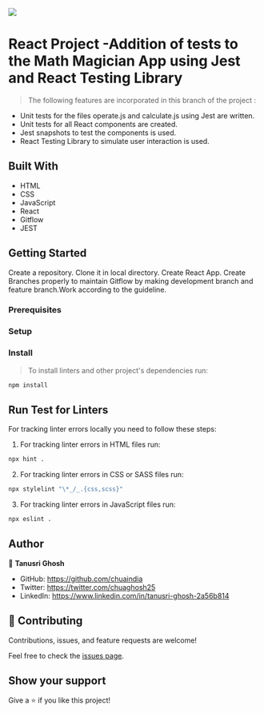 ![](https://img.shields.io/badge/Microverse-blueviolet)


# React Project -Addition of tests to the Math Magician App using Jest and React Testing Library



> The following features are incorporated in this branch of the project :

- Unit tests for the files operate.js and calculate.js using Jest are written.  
- Unit tests for all React components are created.
- Jest snapshots to test the components is used.
- React Testing Library to simulate user interaction is used.


## Built With

- HTML
- CSS
- JavaScript
- React
- Gitflow
- JEST


## Getting Started

Create a repository. Clone it in local directory. Create React App. Create Branches properly to maintain Gitflow by making development branch and feature branch.Work according to the guideline.

### Prerequisites


### Setup


### Install
> To install linters and other project's dependencies run:
```bash
npm install
```
## Run Test for Linters

For tracking linter errors locally you need to follow these steps:

1. For tracking linter errors in HTML files run:
```bash 
npx hint .
```

2. For tracking linter errors in CSS or SASS files run:

```bash
npx stylelint "\*_/_.{css,scss}"
```

3. For tracking linter errors in JavaScript files run:

```bash
npx eslint .
```

## Author

👤 **Tanusri Ghosh**

- GitHub: https://github.com/chuaindia
- Twitter: https://twitter.com/chuaghosh25
- LinkedIn: https://www.linkedin.com/in/tanusri-ghosh-2a56b814

## 🤝 Contributing

Contributions, issues, and feature requests are welcome!

Feel free to check the [issues page](../../issues/).

## Show your support

Give a ⭐️ if you like this project!

